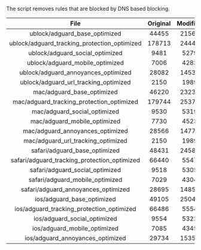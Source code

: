The script removes rules that are blocked by DNS based blocking.


| File | Original | Modified |
|:----:|:-----:|:-----:|
| ublock/adguard_base_optimized | 44455 | 21565 |
| ublock/adguard_tracking_protection_optimized | 178713 | 24441 |
| ublock/adguard_social_optimized | 9481 | 5279 |
| ublock/adguard_mobile_optimized | 7006 | 4283 |
| ublock/adguard_annoyances_optimized | 28082 | 14538 |
| ublock/adguard_url_tracking_optimized | 2150 | 1989 |
| mac/adguard_base_optimized | 46220 | 23238 |
| mac/adguard_tracking_protection_optimized | 179744 | 25374 |
| mac/adguard_social_optimized | 9530 | 5319 |
| mac/adguard_mobile_optimized | 7730 | 4523 |
| mac/adguard_annoyances_optimized | 28566 | 14775 |
| mac/adguard_url_tracking_optimized | 2150 | 1989 |
| safari/adguard_base_optimized | 48431 | 24589 |
| safari/adguard_tracking_protection_optimized | 66440 | 5547 |
| safari/adguard_social_optimized | 9518 | 5305 |
| safari/adguard_mobile_optimized | 7029 | 4304 |
| safari/adguard_annoyances_optimized | 28695 | 14852 |
| ios/adguard_base_optimized | 49105 | 25047 |
| ios/adguard_tracking_protection_optimized | 66486 | 5554 |
| ios/adguard_social_optimized | 9554 | 5322 |
| ios/adguard_mobile_optimized | 7085 | 4345 |
| ios/adguard_annoyances_optimized | 29734 | 15351 |